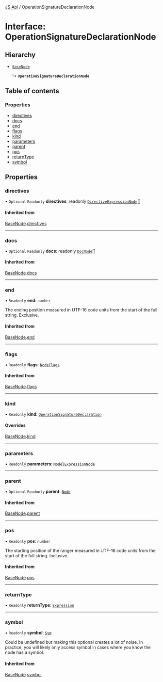 [JS Api](../index.md) / OperationSignatureDeclarationNode

# Interface: OperationSignatureDeclarationNode

## Hierarchy

- [`BaseNode`](BaseNode.md)

  ↳ **`OperationSignatureDeclarationNode`**

## Table of contents

### Properties

- [directives](OperationSignatureDeclarationNode.md#directives)
- [docs](OperationSignatureDeclarationNode.md#docs)
- [end](OperationSignatureDeclarationNode.md#end)
- [flags](OperationSignatureDeclarationNode.md#flags)
- [kind](OperationSignatureDeclarationNode.md#kind)
- [parameters](OperationSignatureDeclarationNode.md#parameters)
- [parent](OperationSignatureDeclarationNode.md#parent)
- [pos](OperationSignatureDeclarationNode.md#pos)
- [returnType](OperationSignatureDeclarationNode.md#returntype)
- [symbol](OperationSignatureDeclarationNode.md#symbol)

## Properties

### directives

• `Optional` `Readonly` **directives**: readonly [`DirectiveExpressionNode`](DirectiveExpressionNode.md)[]

#### Inherited from

[BaseNode](BaseNode.md).[directives](BaseNode.md#directives)

___

### docs

• `Optional` `Readonly` **docs**: readonly [`DocNode`](DocNode.md)[]

#### Inherited from

[BaseNode](BaseNode.md).[docs](BaseNode.md#docs)

___

### end

• `Readonly` **end**: `number`

The ending position measured in UTF-16 code units from the start of the
full string. Exclusive.

#### Inherited from

[BaseNode](BaseNode.md).[end](BaseNode.md#end)

___

### flags

• `Readonly` **flags**: [`NodeFlags`](../enums/NodeFlags.md)

#### Inherited from

[BaseNode](BaseNode.md).[flags](BaseNode.md#flags)

___

### kind

• `Readonly` **kind**: [`OperationSignatureDeclaration`](../enums/SyntaxKind.md#operationsignaturedeclaration)

#### Overrides

[BaseNode](BaseNode.md).[kind](BaseNode.md#kind)

___

### parameters

• `Readonly` **parameters**: [`ModelExpressionNode`](ModelExpressionNode.md)

___

### parent

• `Optional` `Readonly` **parent**: [`Node`](../index.md#node)

#### Inherited from

[BaseNode](BaseNode.md).[parent](BaseNode.md#parent)

___

### pos

• `Readonly` **pos**: `number`

The starting position of the ranger measured in UTF-16 code units from the
start of the full string. Inclusive.

#### Inherited from

[BaseNode](BaseNode.md).[pos](BaseNode.md#pos)

___

### returnType

• `Readonly` **returnType**: [`Expression`](../index.md#expression)

___

### symbol

• `Readonly` **symbol**: [`Sym`](Sym.md)

Could be undefined but making this optional creates a lot of noise. In practice,
you will likely only access symbol in cases where you know the node has a symbol.

#### Inherited from

[BaseNode](BaseNode.md).[symbol](BaseNode.md#symbol)
